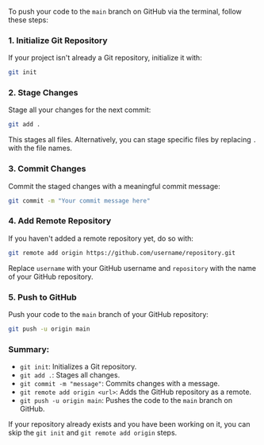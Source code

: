 To push your code to the `main` branch on GitHub via the terminal, follow these steps:

### 1. **Initialize Git Repository**
   If your project isn't already a Git repository, initialize it with:
   ```bash
   git init
   ```

### 2. **Stage Changes**
   Stage all your changes for the next commit:
   ```bash
   git add .
   ```
   This stages all files. Alternatively, you can stage specific files by replacing `.` with the file names.

### 3. **Commit Changes**
   Commit the staged changes with a meaningful commit message:
   ```bash
   git commit -m "Your commit message here"
   ```

### 4. **Add Remote Repository**
   If you haven't added a remote repository yet, do so with:
   ```bash
   git remote add origin https://github.com/username/repository.git
   ```
   Replace `username` with your GitHub username and `repository` with the name of your GitHub repository.

### 5. **Push to GitHub**
   Push your code to the `main` branch of your GitHub repository:
   ```bash
   git push -u origin main
   ```

### Summary:
- `git init`: Initializes a Git repository.
- `git add .`: Stages all changes.
- `git commit -m "message"`: Commits changes with a message.
- `git remote add origin <url>`: Adds the GitHub repository as a remote.
- `git push -u origin main`: Pushes the code to the `main` branch on GitHub.

If your repository already exists and you have been working on it, you can skip the `git init` and `git remote add origin` steps.
